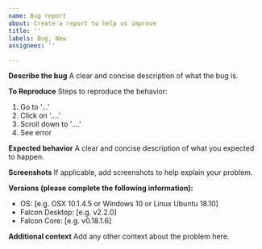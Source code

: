 ```yaml
---
name: Bug report
about: Create a report to help us improve
title: ''
labels: Bug, New
assignees: ''

---
```


**Describe the bug**
A clear and concise description of what the bug is.

**To Reproduce**
Steps to reproduce the behavior:
1. Go to '...'
2. Click on '....'
3. Scroll down to '....'
4. See error

**Expected behavior**
A clear and concise description of what you expected to happen.

**Screenshots**
If applicable, add screenshots to help explain your problem.

**Versions (please complete the following information):**
 - OS: [e.g. OSX 10.1.4.5 or Windows 10 or Linux Ubuntu 18.10]
 - Falcon Desktop: [e.g. v2.2.0]
 - Falcon Core: [e.g. v0.18.1.6]

**Additional context**
Add any other context about the problem here.
